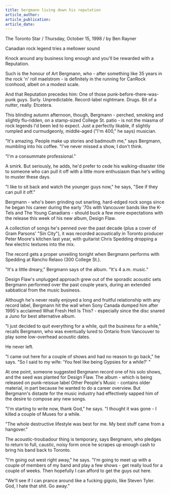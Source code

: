 ```yaml
---
title: bergmann living down his reputation
article_author:
article_publication:
article_date:
---
```

The Toronto Star / Thursday, October 15, 1998 / by Ben Rayner  
  
Canadian rock legend tries a mellower sound  
  
Knock around any business long enough and you'll be rewarded with a Reputation.  
  
Such is the honour of Art Bergmann, who - after something like 35 years in the rock 'n' roll maelstrom - is definitely in the running for CanRock iconhood, albeit on a modest scale.  
  
And that Reputation precedes him: One of those punk-before-there-was-punk guys. Surly. Unpredictable. Record-label nightmare. Drugs. Bit of a nutter, really. Etcetera.  
  
This blinding autumn afternoon, though, Bergmann - perched, smoking and slightly flu-ridden, on a stamp-sized College St. patio - is not the miasma of rock legends I'd been led to expect. Just a perfectly likable, if slightly rumpled and curmudgeonly, middle-aged ("I'm 400," he says) musician.  
  
"It's amazing. People make up stories and badmouth me," says Bergmann, mumbling into his coffee. "I've never missed a show, I don't think.  
  
"I'm a consummate professional."  
  
A smirk. But seriously, he adds, he'd prefer to cede his walking-disaster title to someone who can pull it off with a little more enthusiasm than he's willing to muster these days.  
  
"I like to sit back and watch the younger guys now," he says, "See if they can pull it off."  
  
Bergmann - who's been grinding out snarling, hard-edged rock songs since he began his career during the early '70s with Vancouver bands like the K-Tels and The Young Canadians - should buck a few more expectations with the release this week of his new album, Design Flaw.  
  
A collection of songs he's penned over the past decade (plus a cover of Gram Parsons' "Sin City"), it was recorded acoustically in Toronto producer Peter Moore's kitchen last year, with guitarist Chris Spedding dropping a few electric textures into the mix.  
  
The record gets a proper unveiling tonight when Bergmann performs with Spedding at Rancho Relaxo (300 College St.).  
  
"It's a little dreary," Bergmann says of the album. "It's 4 a.m. music."  
  
Design Flaw's unplugged approach grew out of the sporadic acoustic sets Bergmann performed over the past couple years, during an extended sabbatical from the music business.  
  
Although he's never really enjoyed a long and fruitful relationship with any record label, Bergmann hit the wall when Sony Canada dumped him after 1995's acclaimed What Fresh Hell Is This? - especially since the disc snared a Juno for best alternative album.  
  
"I just decided to quit everything for a while, quit the business for a while," recalls Bergmann, who was eventually lured to Ontario from Vancouver to play some low-overhead acoustic dates.  
  
He never left.  
  
"I came out here for a couple of shows and had no reason to go back," he says. "So I said to my wife: 'You feel like being Gypsies for a while?' "  
  
At one point, someone suggested Bergmann record one of his solo shows, and the seed was planted for Design Flaw. The album - which is being released on punk-reissue label Other People's Music - contains older material, in part because he wanted to do a career overview. But Bergmann's distaste for the music industry had effectively sapped him of the desire to compose any new songs.  
  
"I'm starting to write now, thank God," he says. "I thought it was gone - I killed a couple of Muses for a while.  
  
"The whole destructive lifestyle was best for me. My best stuff came from a hangover."  
  
The acoustic-troubadour thing is temporary, says Bergmann, who pledges to return to full, caustic, noisy form once he scrapes up enough cash to bring his band back to Toronto.  
  
"I'm going out west right away," he says. "I'm going to meet up with a couple of members of my band and play a few shows - get really loud for a couple of weeks. Then hopefully I can afford to get the guys out here.  
  
"We'll see if I can prance around like a fucking gigolo, like Steven Tyler. God, I hate that shit. Go away."  
